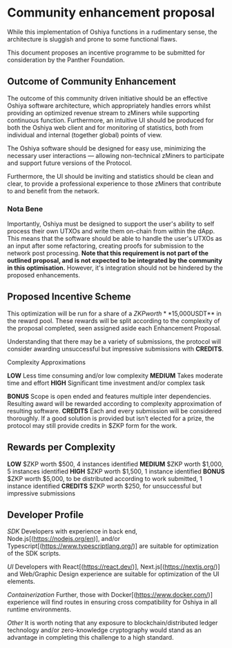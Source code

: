 # Community enhancement proposal

While this implementation of Oshiya functions in a rudimentary sense, the architecture is sluggish and prone to some functional flaws.

This document proposes an incentive programme to be submitted for consideration by the Panther Foundation.

## Outcome of Community Enhancement

The outcome of this community driven initiative should be an effective Oshiya software architecture, which appropriately handles errors whilst providing an optimized revenue stream to zMiners while supporting continuous function. Furthermore, an intuitive UI should be produced for both the Oshiya web client and for monitoring of statistics, both from individual and internal (together global) points of view.

The Oshiya software should be designed for easy use, minimizing the necessary user interactions — allowing non-technical zMiners to participate and support future versions of the Protocol.

Furthermore, the UI should be inviting and statistics should be clean and clear, to provide a professional experience to those zMiners that contribute to and benefit from the network.

### Nota Bene

Importantly, Oshiya must be designed to support the user's ability to self process their own UTXOs and write them on-chain from within the dApp. This means that the software should be able to handle the user's UTXOs as an input after some refactoring, creating proofs for submission to the network post processing. **Note that this requirement is not part of the outlined proposal, and is not expected to be integrated by the community in this optimisation.** However, it's integration should not be hindered by the proposed enhancements.

## Proposed Incentive Scheme

This optimization will be run for a share of a $ZKP worth **$15,000USDT** in the reward pool. These rewards will be split according to the complexity of the proposal completed, seen assigned aside each Enhancement Proposal.

Understanding that there may be a variety of submissions, the protocol will consider awarding unsuccessful but impressive submissions with **CREDITS**.

Complexity Approximations

**LOW** Less time consuming and/or low complexity
**MEDIUM** Takes moderate time and effort
**HIGH** Significant time investment and/or complex task

**BONUS** Scope is open ended and features multiple inter dependencies. Resulting award will be rewarded according to complexity approximation of resulting software.
**CREDITS** Each and every submission will be considered thoroughly. If a good solution is provided but isn’t elected for a prize, the protocol may still provide credits in $ZKP form for the work.

## Rewards per Complexity

**LOW** $ZKP worth $500, 4 instances identified
**MEDIUM** $ZKP worth $1,000, 5 instances identified
**HIGH** $ZKP worth $1,500, 1 instance identified
**BONUS** $ZKP worth $5,000, to be distributed according to work submitted, 1 instance identified
**CREDITS** $ZKP worth $250, for unsuccessful but impressive submissions

## Developer Profile

_SDK_
Developers with experience in back end, Node.js[(https://nodejs.org/en)], and/or Typescript[(https://www.typescriptlang.org/)] are suitable for optimization of the SDK scripts.

_UI_
Developers with React[(https://react.dev/)], Next.js[(https://nextjs.org/)] and Web/Graphic Design experience are suitable for optimization of the UI elements.

_Containerization_
Further, those with Docker[(https://www.docker.com/)] experience will find routes in ensuring cross compatibility for Oshiya in all runtime environments.

_Other_
It is worth noting that any exposure to blockchain/distributed ledger technology and/or zero-knowledge cryptography would stand as an advantage in completing this challenge to a high standard.
